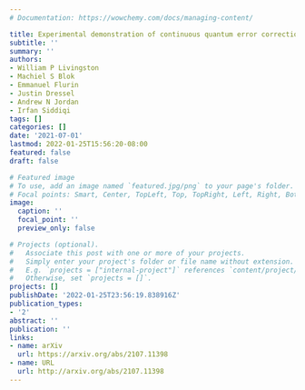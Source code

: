 ```yaml
---
# Documentation: https://wowchemy.com/docs/managing-content/

title: Experimental demonstration of continuous quantum error correction
subtitle: ''
summary: ''
authors:
- William P Livingston
- Machiel S Blok
- Emmanuel Flurin
- Justin Dressel
- Andrew N Jordan
- Irfan Siddiqi
tags: []
categories: []
date: '2021-07-01'
lastmod: 2022-01-25T15:56:20-08:00
featured: false
draft: false

# Featured image
# To use, add an image named `featured.jpg/png` to your page's folder.
# Focal points: Smart, Center, TopLeft, Top, TopRight, Left, Right, BottomLeft, Bottom, BottomRight.
image:
  caption: ''
  focal_point: ''
  preview_only: false

# Projects (optional).
#   Associate this post with one or more of your projects.
#   Simply enter your project's folder or file name without extension.
#   E.g. `projects = ["internal-project"]` references `content/project/deep-learning/index.md`.
#   Otherwise, set `projects = []`.
projects: []
publishDate: '2022-01-25T23:56:19.838916Z'
publication_types:
- '2'
abstract: ''
publication: ''
links:
- name: arXiv
  url: https://arxiv.org/abs/2107.11398
- name: URL
  url: http://arxiv.org/abs/2107.11398
---
```

